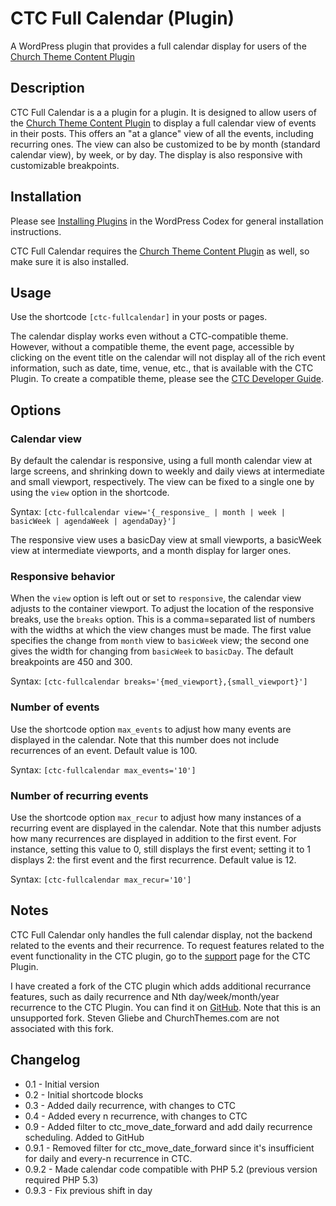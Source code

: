 CTC Full Calendar (Plugin)
==========================

A WordPress plugin that provides a full calendar display for users of the [Church Theme Content Plugin](http://wordpress.org/plugins/church-theme-content/)

Description
-----------

CTC Full Calendar is a a plugin for a plugin. It is designed to allow users of the [Church Theme Content Plugin](http://wordpress.org/plugins/church-theme-content/) to display a full calendar view of events in their posts. This offers an "at a glance" view of all the events, including recurring ones. The view can also be customized to be by month (standard calendar view), by week, or by day. The display is also responsive with customizable breakpoints.  

Installation
------------

Please see [Installing Plugins](http://codex.wordpress.org/Managing_Plugins#Installing_Plugins) in the WordPress Codex for general installation instructions.

CTC Full Calendar requires the [Church Theme Content Plugin](http://wordpress.org/plugins/church-theme-content/) as well, so make sure it is also installed.

Usage
-----

Use the shortcode `[ctc-fullcalendar]` in your posts or pages. 

The calendar display works even without a CTC-compatible theme. However, without a compatible theme, the event page, accessible by clicking on the event title on the calendar will not display all of the rich event information, such as date, time, venue, etc., that is available with the CTC Plugin. To create a compatible theme, please see the [CTC Developer Guide](http://churchthemes.com/guides/developer/church-theme-content/).

Options
-------

### Calendar view ###
By default the calendar is responsive, using a full month calendar view at large screens, and shrinking down to weekly and daily views at intermediate and small viewport, respectively. The view can be fixed to a single one by using the `view` option in the shortcode. 

Syntax: `[ctc-fullcalendar view='{_responsive_ | month | week | basicWeek | agendaWeek | agendaDay}']`

The responsive view uses a basicDay view at small viewports, a basicWeek view at intermediate viewports, and a month display for larger ones. 

### Responsive behavior ###
When the `view` option is left out or set to `responsive`, the calendar view adjusts to the container viewport. To adjust the location of the responsive breaks, use the `breaks` option. This is a comma=separated list of numbers with the widths at which the view changes must be made. The first value specifies the change from `month` view to `basicWeek` view; the second one gives the width for changing from `basicWeek` to `basicDay`. The default breakpoints are 450 and 300.

Syntax: `[ctc-fullcalendar breaks='{med_viewport},{small_viewport}']`

### Number of events ###
Use the shortcode option `max_events` to adjust how many events are displayed in the calendar. Note that this number does not include recurrences of an event. Default value is 100.

Syntax: `[ctc-fullcalendar max_events='10']`

### Number of recurring events ###
Use the shortcode option `max_recur` to adjust how many instances of a recurring event are displayed in the calendar. Note that this number adjusts how many  recurrences are displayed in addition to the first event. For instance, setting this value to 0, still displays the first event; setting it to 1 displays 2: the first event and the first recurrence. Default value is 12.

Syntax: `[ctc-fullcalendar max_recur='10']`

Notes
-----

CTC Full Calendar only handles the full calendar display, not the backend related to the events and their recurrence. To request features related to the event functionality in the CTC plugin, go to the [support](http://wordpress.org/plugin/support/church-theme-content/) page for the CTC Plugin.

I have created a fork of the CTC plugin which adds additional recurrance features, such as daily recurrence and Nth day/week/month/year recurrence to the CTC Plugin. You can find it on [GitHub](http://github.com/serranoabq/church-theme-content/develop). Note that this is an unsupported fork. Steven Gliebe and ChurchThemes.com are not associated with this fork.

Changelog
---------

* 0.1 - Initial version
* 0.2 - Initial shortcode blocks
* 0.3 - Added daily recurrence, with changes to CTC
* 0.4 - Added every n recurrence, with changes to CTC
* 0.9 - Added filter to ctc_move_date_forward and add daily recurrence scheduling. Added to GitHub
* 0.9.1 - Removed filter for ctc_move_date_forward since it's insufficient for daily and every-n recurrence in CTC.
* 0.9.2 - Made calendar code compatible with PHP 5.2 (previous version required PHP 5.3)
* 0.9.3 - Fix previous shift in day
